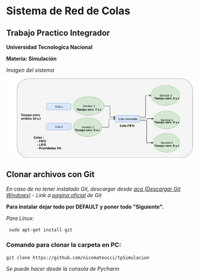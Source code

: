 # Sistema de Red de Colas


## Trabajo Practico Integrador


**Universidad Tecnologica Nacional**

**Materia: Simulación**

_Imagen del sistema_

![Imagen del Sistema](assets/img/TPSimulacion.png)

## Clonar archivos con Git

_En caso de no tener instalado Git, descargar desde 
[aca (Descargar Git Windows)](https://git-scm.com/download/win) - Link a [pagina oficial](https://git-scm.com/downloads) de Git_

**Para instalar dejar todo por DEFAULT y poner todo "Siguiente".**

_Para Linux:_
```
 sudo apt-get install git
```

### Comando para clonar la carpeta en PC:

```
git clone https://github.com/nicomateucci/tpSimulacion
```
_Se puede hacer desde la consola de Pycharm_